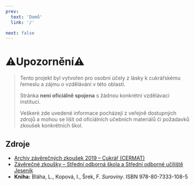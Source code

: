 ```yaml
---
prev:
  text: 'Domů'
  link: '/'

next: false
---
```


# ⚠️Upozornění⚠️

> Tento projekt byl vytvořen pro osobní účely z lásky k cukrářskému řemeslu a zájmu o vzdělávání v této oblasti. 
>
>
> Stránka **není oficiálně spojena** s žádnou konkrétní vzdělávací institucí. 
>
> 
> Veškeré zde uvedené informace pocházejí z veřejně dostupných zdrojů a mohou se lišit od oficiálních učebních materiálů či požadavků zkoušek konkrétních škol.

## Zdroje  

- [Archiv závěrečných zkoušek 2019 – Cukrář (CERMAT)](https://zkouska.cermat.cz/archiv/zaverecna-zkouska-2019/cukrar-23-1-2019)  
- [Závěrečné zkoušky – Střední odborná škola a Střední odborné učiliště Jeseník](https://www.sosjesenik.cz/pro-studenty/zaverecne-zkousky/)  
- **Kniha:** Bláha, L., Kopová, I., Šrek, F. *Suroviny*. ISBN 978-80-7333-108-5  